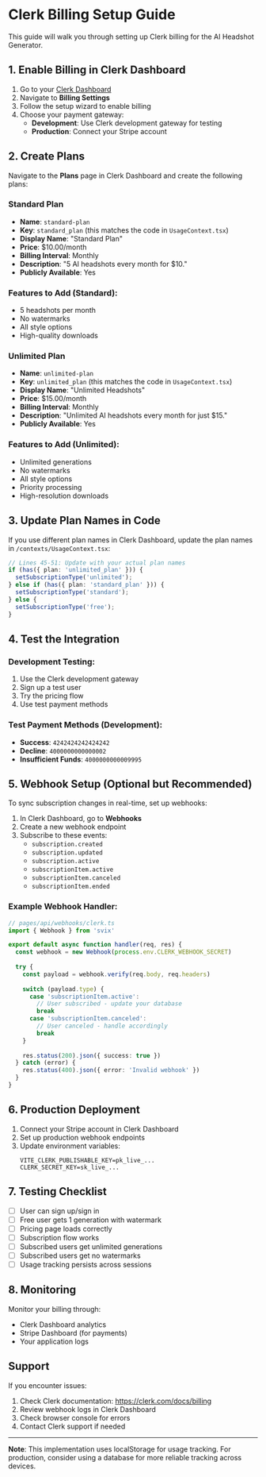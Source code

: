 # Clerk Billing Setup Guide

This guide will walk you through setting up Clerk billing for the AI Headshot Generator.

## 1. Enable Billing in Clerk Dashboard

1. Go to your [Clerk Dashboard](https://dashboard.clerk.com/)
2. Navigate to **Billing Settings**
3. Follow the setup wizard to enable billing
4. Choose your payment gateway:
   - **Development**: Use Clerk development gateway for testing
   - **Production**: Connect your Stripe account

## 2. Create Plans

Navigate to the **Plans** page in Clerk Dashboard and create the following plans:

### Standard Plan
- **Name**: `standard-plan` 
- **Key**: `standard_plan` (this matches the code in `UsageContext.tsx`)
- **Display Name**: "Standard Plan"
- **Price**: $10.00/month
- **Billing Interval**: Monthly
- **Description**: "5 AI headshots every month for $10."
- **Publicly Available**: Yes

### Features to Add (Standard):
- 5 headshots per month
- No watermarks
- All style options
- High-quality downloads

### Unlimited Plan
- **Name**: `unlimited-plan`
- **Key**: `unlimited_plan` (this matches the code in `UsageContext.tsx`)
- **Display Name**: "Unlimited Headshots"
- **Price**: $15.00/month
- **Billing Interval**: Monthly
- **Description**: "Unlimited AI headshots every month for just $15."
- **Publicly Available**: Yes

### Features to Add (Unlimited):
- Unlimited generations
- No watermarks
- All style options
- Priority processing
- High-resolution downloads

## 3. Update Plan Names in Code

If you use different plan names in Clerk Dashboard, update the plan names in `/contexts/UsageContext.tsx`:

```typescript
// Lines 45-51: Update with your actual plan names
if (has({ plan: 'unlimited_plan' })) {
  setSubscriptionType('unlimited');
} else if (has({ plan: 'standard_plan' })) {
  setSubscriptionType('standard');
} else {
  setSubscriptionType('free');
}
```

## 4. Test the Integration

### Development Testing:
1. Use the Clerk development gateway
2. Sign up a test user
3. Try the pricing flow
4. Use test payment methods

### Test Payment Methods (Development):
- **Success**: `4242424242424242`
- **Decline**: `4000000000000002`
- **Insufficient Funds**: `4000000000009995`

## 5. Webhook Setup (Optional but Recommended)

To sync subscription changes in real-time, set up webhooks:

1. In Clerk Dashboard, go to **Webhooks**
2. Create a new webhook endpoint
3. Subscribe to these events:
   - `subscription.created`
   - `subscription.updated`
   - `subscription.active`
   - `subscriptionItem.active`
   - `subscriptionItem.canceled`
   - `subscriptionItem.ended`

### Example Webhook Handler:
```typescript
// pages/api/webhooks/clerk.ts
import { Webhook } from 'svix'

export default async function handler(req, res) {
  const webhook = new Webhook(process.env.CLERK_WEBHOOK_SECRET)
  
  try {
    const payload = webhook.verify(req.body, req.headers)
    
    switch (payload.type) {
      case 'subscriptionItem.active':
        // User subscribed - update your database
        break
      case 'subscriptionItem.canceled':
        // User canceled - handle accordingly
        break
    }
    
    res.status(200).json({ success: true })
  } catch (error) {
    res.status(400).json({ error: 'Invalid webhook' })
  }
}
```

## 6. Production Deployment

1. Connect your Stripe account in Clerk Dashboard
2. Set up production webhook endpoints
3. Update environment variables:
   ```
   VITE_CLERK_PUBLISHABLE_KEY=pk_live_...
   CLERK_SECRET_KEY=sk_live_...
   ```

## 7. Testing Checklist

- [ ] User can sign up/sign in
- [ ] Free user gets 1 generation with watermark
- [ ] Pricing page loads correctly
- [ ] Subscription flow works
- [ ] Subscribed users get unlimited generations
- [ ] Subscribed users get no watermarks
- [ ] Usage tracking persists across sessions

## 8. Monitoring

Monitor your billing through:
- Clerk Dashboard analytics
- Stripe Dashboard (for payments)
- Your application logs

## Support

If you encounter issues:
1. Check Clerk documentation: https://clerk.com/docs/billing
2. Review webhook logs in Clerk Dashboard
3. Check browser console for errors
4. Contact Clerk support if needed

---

**Note**: This implementation uses localStorage for usage tracking. For production, consider using a database for more reliable tracking across devices.
